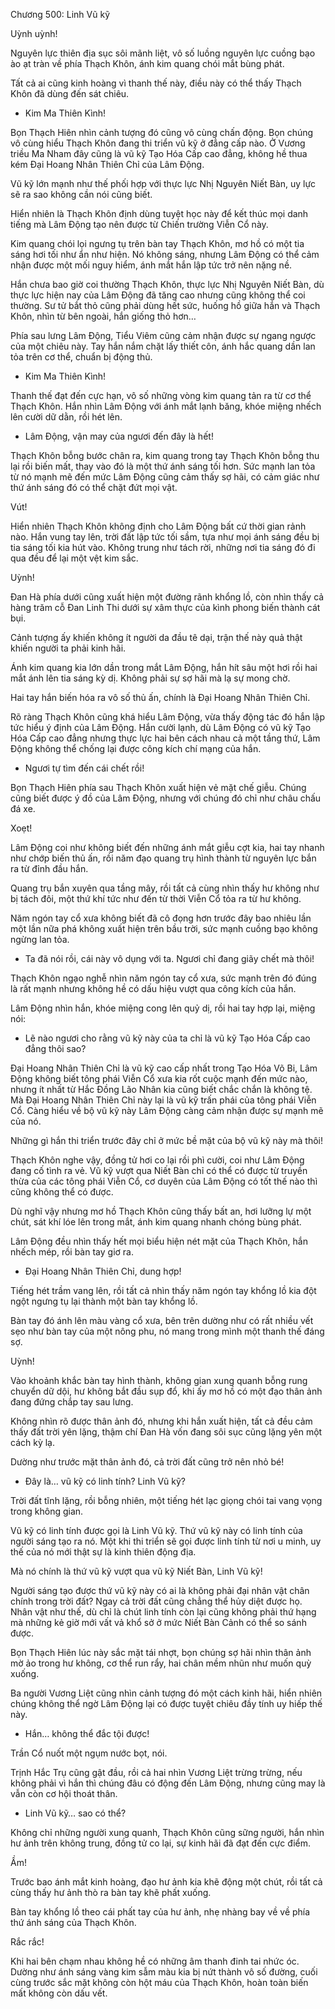




Chương 500: Linh Vũ kỹ


Uỳnh uỳnh!

Nguyên lực thiên địa sục sôi mãnh liệt, vô số luồng nguyên lực cuồng bạo ào ạt tràn về phía Thạch Khôn, ánh kim quang chói mắt bùng phát.

Tất cả ai cũng kinh hoàng vì thanh thế này, điều này có thể thấy Thạch Khôn đã dùng đến sát chiêu.

- Kim Ma Thiên Kình!

Bọn Thạch Hiên nhìn cảnh tượng đó cũng vô cùng chấn động. Bọn chúng vô cùng hiểu Thạch Khôn đang thi triển vũ kỹ ở đẳng cấp nào. Ở Vương triều Ma Nham đây cũng là vũ kỹ Tạo Hóa Cấp cao đẳng, không hề thua kém Đại Hoang Nhân Thiên Chỉ của Lâm Động.

Vũ kỹ lớn mạnh như thế phối hợp với thực lực Nhị Nguyên Niết Bàn, uy lực sẽ ra sao không cần nói cũng biết.

Hiển nhiên là Thạch Khôn định dùng tuyệt học này để kết thúc mọi danh tiếng mà Lâm Động tạo nên được từ Chiến trường Viễn Cổ này.

Kim quang chói lọi ngưng tụ trên bàn tay Thạch Khôn, mơ hồ có một tia sáng hơi tối như ẩn như hiện. Nó không sáng, nhưng Lâm Động có thể cảm nhận được một mối nguy hiểm, ánh mắt hắn lập tức trở nên nặng nề.

Hắn chưa bao giờ coi thường Thạch Khôn, thực lực Nhị Nguyên Niết Bàn, dù thực lực hiện nay của Lâm Động đã tăng cao nhưng cũng không thể coi thường. Sư tử bắt thỏ cũng phải dùng hết sức, huống hồ giữa hắn và Thạch Khôn, nhìn từ bên ngoài, hắn giống thỏ hơn…

Phía sau lưng Lâm Động, Tiểu Viêm cũng cảm nhận được sự ngang ngược của một chiêu này. Tay hắn nắm chặt lấy thiết côn, ánh hắc quang dần lan tỏa trên cơ thể, chuẩn bị động thủ.

- Kim Ma Thiên Kình!

Thanh thế đạt đến cực hạn, vô số những vòng kim quang tản ra từ cơ thể Thạch Khôn. Hắn nhìn Lâm Động với ánh mắt lạnh băng, khóe miệng nhếch lên cười dữ dằn, rồi hét lên.

- Lâm Động, vận may của ngươi đến đây là hết!

Thạch Khôn bỗng bước chân ra, kim quang trong tay Thạch Khôn bỗng thu lại rồi biến mất, thay vào đó là một thứ ánh sáng tối hơn. Sức mạnh lan tỏa từ nó mạnh mẽ đến mức Lâm Động cũng cảm thấy sợ hãi, có cảm giác như thứ ánh sáng đó có thể chặt đứt mọi vật.

Vút!

Hiển nhiên Thạch Khôn không định cho Lâm Động bất cứ thời gian rảnh nào. Hắn vung tay lên, trời đất lập tức tối sầm, tựa như mọi ánh sáng đều bị tia sáng tối kia hút vào. Không trung như tách rời, những nơi tia sáng đó đi qua đều để lại một vệt kim sắc.

Uỳnh!

Đan Hà phía dưới cũng xuất hiện một đường rãnh khổng lồ, còn nhìn thấy cả hàng trăm cỗ Đan Linh Thi dưới sự xâm thực của kình phong biến thành cát bụi.

Cảnh tượng ấy khiến không ít người da đầu tê dại, trận thế này quả thật khiến người ta phải kinh hãi.

Ánh kim quang kia lớn dần trong mắt Lâm Động, hắn hít sâu một hơi rồi hai mắt ánh lên tia sáng kỳ dị. Không phải sự sợ hãi mà lạ sự mong chờ.

Hai tay hắn biến hóa ra vô số thủ ấn, chính là Đại Hoang Nhân Thiên Chỉ.

Rõ ràng Thạch Khôn cũng khá hiểu Lâm Động, vừa thấy động tác đó hắn lập tức hiểu ý định của Lâm Động. Hắn cười lạnh, dù Lâm Động có vũ kỹ Tạo Hóa Cấp cao đẳng nhưng thực lực hai bên cách nhau cả một tầng thứ, Lâm Động không thể chống lại được công kích chí mạng của hắn.

- Ngươi tự tìm đến cái chết rồi!

Bọn Thạch Hiên phía sau Thạch Khôn xuất hiện vẻ mặt chế giễu. Chúng cũng biết được ý đồ của Lâm Động, nhưng với chúng đó chỉ như châu chấu đá xe.

Xoẹt!

Lâm Động coi như không biết đến những ánh mắt giễu cợt kia, hai tay nhanh như chớp biến thủ ấn, rồi năm đạo quang trụ hình thành từ nguyên lực bắn ra từ đỉnh đầu hắn.

Quang trụ bắn xuyên qua tầng mây, rồi tất cả cùng nhìn thấy hư không như bị tách đôi, một thứ khí tức như đến từ thời Viễn Cổ tỏa ra từ hư không.

Năm ngón tay cổ xưa không biết đã cô đọng hơn trước đây bao nhiêu lần một lần nữa phá không xuất hiện trên bầu trời, sức mạnh cuồng bạo không ngừng lan tỏa.

- Ta đã nói rồi, cái này vô dụng với ta. Ngươi chỉ đang giãy chết mà thôi!

Thạch Khôn ngạo nghễ nhìn năm ngón tay cổ xưa, sức mạnh trên đó đúng là rất mạnh nhưng không hề có dấu hiệu vượt qua công kích của hắn.

Lâm Động nhìn hắn, khóe miệng cong lên quỷ dị, rồi hai tay hợp lại, miệng nói:

- Lẽ nào ngươi cho rằng vũ kỹ này của ta chỉ là vũ kỹ Tạo Hóa Cấp cao đẳng thôi sao?

Đại Hoang Nhân Thiên Chỉ là vũ kỹ cao cấp nhất trong Tạo Hóa Võ Bi, Lâm Động không biết tông phái Viễn Cổ xưa kia rốt cuộc mạnh đến mức nào, nhưng ít nhất từ Hắc Đồng Lão Nhân kia cũng biết chắc chắn là không tệ. Mà Đại Hoang Nhân Thiên Chỉ này lại là vũ kỹ trấn phái của tông phái Viễn Cổ. Càng hiểu về bộ vũ kỹ này Lâm Động càng cảm nhận được sự mạnh mẽ của nó.

Những gì hắn thi triển trước đây chỉ ở mức bề mặt của bộ vũ kỹ này mà thôi!

Thạch Khôn nghe vậy, đồng tử hơi co lại rồi phì cười, coi như Lâm Động đang cố tình ra vẻ. Vũ kỹ vượt qua Niết Bàn chỉ có thể có được từ truyền thừa của các tông phái Viễn Cổ, cơ duyên của Lâm Động có tốt thế nào thì cũng không thể có được.

Dù nghĩ vậy nhưng mơ hồ Thạch Khôn cũng thấy bất an, hơi lưỡng lự một chút, sát khí lóe lên trong mắt, ánh kim quang nhanh chóng bùng phát.

Lâm Động đều nhìn thấy hết mọi biểu hiện nét mặt của Thạch Khôn, hắn nhếch mép, rồi bàn tay giơ ra.

- Đại Hoang Nhân Thiên Chỉ, dung hợp!

Tiếng hét trầm vang lên, rồi tất cả nhìn thấy năm ngón tay khổng lồ kia đột ngột ngưng tụ lại thành một bàn tay khổng lồ.

Bàn tay đó ánh lên màu vàng cổ xưa, bên trên dường như có rất nhiều vết sẹo như bàn tay của một nông phu, nó mang trong mình một thanh thế đáng sợ.

Uỳnh!

Vào khoảnh khắc bàn tay hình thành, không gian xung quanh bỗng rung chuyển dữ dội, hư không bắt đầu sụp đổ, khi ấy mơ hồ có một đạo thân ảnh đang đứng chắp tay sau lưng.

Không nhìn rõ được thân ảnh đó, nhưng khi hắn xuất hiện, tất cả đều cảm thấy đất trời yên lặng, thậm chí Đan Hà vốn đang sôi sục cũng lặng yên một cách kỳ lạ.

Dường như trước mặt thân ảnh đó, cả trời đất cũng trở nên nhỏ bé!

- Đây là… vũ kỹ có linh tính? Linh Vũ kỹ?

Trời đất tĩnh lặng, rồi bỗng nhiên, một tiếng hét lạc giọng chói tai vang vọng trong không gian.

Vũ kỹ có linh tính được gọi là Linh Vũ kỹ. Thứ vũ kỹ này có linh tính của người sáng tạo ra nó. Một khi thi triển sẽ gọi được linh tính từ nơi u minh, uy thế của nó mới thật sự là kinh thiên động địa.

Mà nó chính là thứ vũ kỹ vượt qua vũ kỹ Niết Bàn, Linh Vũ kỹ!

Người sáng tạo được thứ vũ kỹ này có ai là không phải đại nhân vật chân chính trong trời đất? Ngay cả trời đất cũng chẳng thể hủy diệt được họ. Nhân vật như thế, dù chỉ là chút linh tính còn lại cũng không phải thứ hạng mà những kẻ giờ mới vất vả khổ sở ở mức Niết Bàn Cảnh có thể so sánh được.

Bọn Thạch Hiên lúc này sắc mặt tái nhợt, bọn chúng sợ hãi nhìn thân ảnh mờ ảo trong hư không, cơ thể run rẩy, hai chân mềm nhũn như muốn quỳ xuống.

Ba người Vương Liệt cũng nhìn cảnh tượng đó một cách kinh hãi, hiển nhiên chúng không thể ngờ Lâm Động lại có được tuyệt chiêu đầy tính uy hiếp thế này.

- Hắn… không thể đắc tội được!

Trần Cổ nuốt một ngụm nước bọt, nói.

Trịnh Hắc Trụ cũng gật đầu, rồi cả hai nhìn Vương Liệt trừng trừng, nếu không phải vì hắn thì chúng đâu có động đến Lâm Động, nhưng cũng may là vẫn còn cơ hội thoát thân.

- Linh Vũ kỹ… sao có thể?

Không chỉ những người xung quanh, Thạch Khôn cũng sững người, hắn nhìn hư ảnh trên không trung, đồng tử co lại, sự kinh hãi đã đạt đến cực điểm.

Ầm!

Trước bao ánh mắt kinh hoàng, đạo hư ảnh kia khẽ động một chút, rồi tất cả cùng thấy hư ảnh thò ra bàn tay khẽ phất xuống.

Bàn tay khổng lồ theo cái phất tay của hư ảnh, nhẹ nhàng bay về về phía thứ ánh sáng của Thạch Khôn.

Rắc rắc!

Khi hai bên chạm nhau không hề có những âm thanh đinh tai nhức óc. Dường như ánh sáng vàng kim sẫm màu kia bị nứt thành vô số đường, cuối cùng trước sắc mặt không còn hột máu của Thạch Khôn, hoàn toàn biến mất không còn dấu vết.




